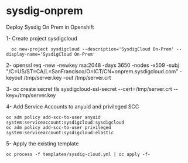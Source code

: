 # sysdig-onprem
Deploy Sysdig On Prem in Openshift

1- Create project sysdigcloud

  ```
    oc new-project sysdigcloud --description='SysdigCloud On-Prem' --display-name='SysdigCloud On-Prem'
  ```

2- openssl req -new -newkey rsa:2048 -days 3650 -nodes -x509 -subj "/C=US/ST=CA/L=SanFrancisco/O=ICT/CN=onprem.sysdigcloud.com" -keyout /tmp/server.key -out /tmp/server.crt

3- oc create secret tls sysdigcloud-ssl-secret --cert=/tmp/server.crt --key=/tmp/server.key


4- Add Service Accounts to anyuid and privileged SCC

  ```
  oc adm policy add-scc-to-user anyuid system:serviceaccount:sysdigcloud:sysdigcloud
  oc adm policy add-scc-to-user privileged system:serviceaccount:sysdigcloud:elastic
  ```

5- Apply the existing template

  ```
  oc process -f templates/sysdig-cloud.yml | oc apply -f-
  ```
